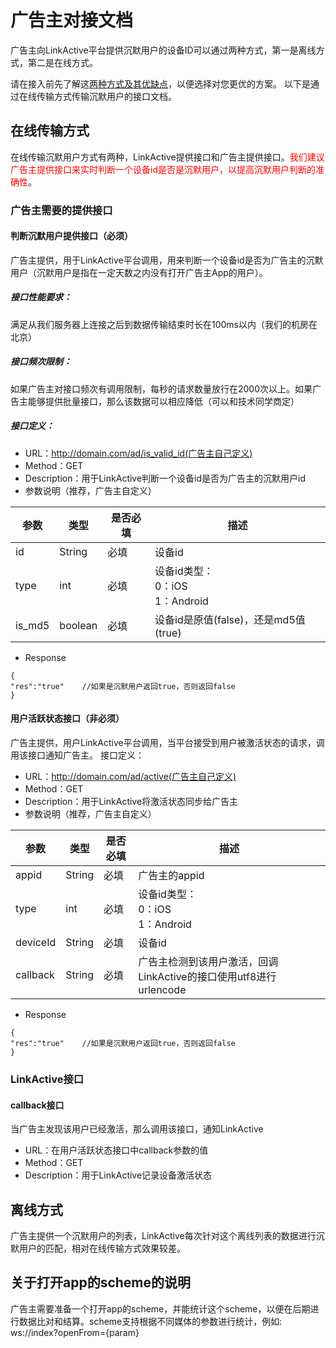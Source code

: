 # 广告主对接文档
广告主向LinkActive平台提供沉默用户的设备ID可以通过两种方式，第一是离线方式，第二是在线方式。

请在接入前先了解这[两种方式及其优缺点](https://linkedme.gitbooks.io/linkactive-dsp/content/standard.html#312-沉默用户列表)，以便选择对您更优的方案。
以下是通过在线传输方式传输沉默用户的接口文档。

## 在线传输方式
在线传输沉默用户方式有两种，LinkActive提供接口和广告主提供接口。<font color="red">我们建议广告主提供接口来实时判断一个设备id是否是沉默用户，以提高沉默用户判断的准确性</font>。


### 广告主需要的提供接口
#### 判断沉默用户提供接口（必须）
广告主提供，用于LinkActive平台调用，用来判断一个设备id是否为广告主的沉默用户（沉默用户是指在一定天数之内没有打开广告主App的用户）。
##### 接口性能要求：
满足从我们服务器上连接之后到数据传输结束时长在100ms以内（我们的机房在北京）

##### 接口频次限制：
如果广告主对接口频次有调用限制，每秒的请求数量放行在2000次以上。如果广告主能够提供批量接口，那么该数据可以相应降低（可以和技术同学商定）

##### 接口定义：
* URL：http://domain.com/ad/is_valid_id(广告主自己定义)
* Method：GET
* Description：用于LinkActive判断一个设备id是否为广告主的沉默用户id
* 参数说明（推荐，广告主自定义）

|参数|类型|是否必填|描述|
|--|--|--|--|
|id|String|必填|设备id|
|type|int|必填|设备id类型：<br>0：iOS<br>1：Android|
|is_md5|boolean|必填|设备id是原值(false)，还是md5值(true)|

* Response


```
{
"res":"true" 	//如果是沉默用户返回true，否则返回false
}
```

#### 用户活跃状态接口（非必须）
广告主提供，用户LinkActive平台调用，当平台接受到用户被激活状态的请求，调用该接口通知广告主。
接口定义：
* URL：http://domain.com/ad/active(广告主自己定义)
* Method：GET
* Description：用于LinkActive将激活状态同步给广告主
* 参数说明（推荐，广告主自定义）

|参数|类型|是否必填|描述|
|--|--|--|--|
|appid|String|必填|广告主的appid|
|type|int|必填|设备id类型：<br>0：iOS<br>1：Android|
|deviceId|String|必填|设备id|
|callback|String|必填|广告主检测到该用户激活，回调LinkActive的接口使用utf8进行urlencode|

* Response


```
{
"res":"true" 	//如果是沉默用户返回true，否则返回false
}
```

### LinkActive接口
#### callback接口
当广告主发现该用户已经激活，那么调用该接口，通知LinkActive

* URL：在用户活跃状态接口中callback参数的值
* Method：GET
* Description：用于LinkActive记录设备激活状态



## 离线方式
广告主提供一个沉默用户的列表，LinkActive每次针对这个离线列表的数据进行沉默用户的匹配，相对在线传输方式效果较差。

## 关于打开app的scheme的说明
广告主需要准备一个打开app的scheme，并能统计这个scheme，以便在后期进行数据比对和结算。scheme支持根据不同媒体的参数进行统计，例如: ws://index?openFrom={param}